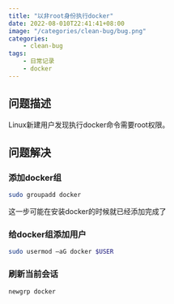 ```yaml
---
title: "以非root身份执行docker"
date: 2022-08-010T22:41:41+08:00
image: "/categories/clean-bug/bug.png"
categories:
    - clean-bug
tags:
    - 日常记录
    - docker
---
```

## 问题描述

Linux新建用户发现执行docker命令需要root权限。

## 问题解决

### 添加docker组

```bash
sudo groupadd docker
```
这一步可能在安装docker的时候就已经添加完成了

### 给docker组添加用户

```bash
sudo usermod –aG docker $USER
```

### 刷新当前会话

```bash
newgrp docker
```
